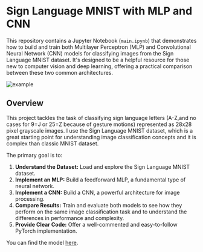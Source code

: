 # Sign Language MNIST with MLP and CNN
This repository contains a Jupyter Notebook (`main.ipynb`) that demonstrates how to build and train both Multilayer Perceptron (MLP) and Convolutional Neural Network (CNN) models for classifying images from the Sign Language MNIST dataset. It's designed to be a helpful resource for those new to computer vision and deep learning, offering a practical comparison between these two common architectures.

![example](https://github.com/user-attachments/assets/f13cb684-b1e1-457d-9692-24238f83c803)

## Overview

This project tackles the task of classifying sign language letters (A-Z,and no cases for 9=J or 25=Z because of gesture motions) represented as 28x28 pixel grayscale images. I use the Sign Language MNIST dataset, which is a great starting point for understanding image classification concepts and it is complex than classic MNIST dataset.    

The primary goal is to:

1.  **Understand the Dataset:** Load and explore the Sign Language MNIST dataset.
2.  **Implement an MLP:** Build a feedforward MLP, a fundamental type of neural network.
3.  **Implement a CNN:** Build a CNN, a powerful architecture for image processing.
4.  **Compare Results:** Train and evaluate both models to see how they perform on the same image classification task and to understand the differences in performance and complexity.
5.  **Provide Clear Code:** Offer a well-commented and easy-to-follow PyTorch implementation.
  
You can find the model [here](https://www.kaggle.com/datasets/datamunge/sign-language-mnist/).

